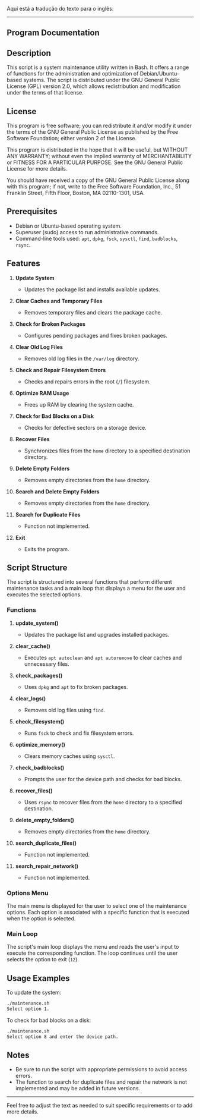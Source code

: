 Aqui está a tradução do texto para o inglês:

---

## Program Documentation

## Description

This script is a system maintenance utility written in Bash. It offers a range of functions for the administration and optimization of Debian/Ubuntu-based systems. The script is distributed under the GNU General Public License (GPL) version 2.0, which allows redistribution and modification under the terms of that license.

## License

This program is free software; you can redistribute it and/or modify it under the terms of the GNU General Public License as published by the Free Software Foundation; either version 2 of the License.

This program is distributed in the hope that it will be useful, but WITHOUT ANY WARRANTY; without even the implied warranty of MERCHANTABILITY or FITNESS FOR A PARTICULAR PURPOSE. See the GNU General Public License for more details.

You should have received a copy of the GNU General Public License along with this program; if not, write to the Free Software Foundation, Inc., 51 Franklin Street, Fifth Floor, Boston, MA 02110-1301, USA.

## Prerequisites

- Debian or Ubuntu-based operating system.
- Superuser (sudo) access to run administrative commands.
- Command-line tools used: `apt`, `dpkg`, `fsck`, `sysctl`, `find`, `badblocks`, `rsync`.

## Features

1. **Update System**
   - Updates the package list and installs available updates.

2. **Clear Caches and Temporary Files**
   - Removes temporary files and clears the package cache.

3. **Check for Broken Packages**
   - Configures pending packages and fixes broken packages.

4. **Clear Old Log Files**
   - Removes old log files in the `/var/log` directory.

5. **Check and Repair Filesystem Errors**
   - Checks and repairs errors in the root (`/`) filesystem.

6. **Optimize RAM Usage**
   - Frees up RAM by clearing the system cache.

7. **Check for Bad Blocks on a Disk**
   - Checks for defective sectors on a storage device.

8. **Recover Files**
   - Synchronizes files from the `home` directory to a specified destination directory.

9. **Delete Empty Folders**
   - Removes empty directories from the `home` directory.

10. **Search and Delete Empty Folders**
    - Removes empty directories from the `home` directory.

11. **Search for Duplicate Files**
    - Function not implemented.

12. **Exit**
    - Exits the program.

## Script Structure

The script is structured into several functions that perform different maintenance tasks and a main loop that displays a menu for the user and executes the selected options.

### Functions

1. **update_system()**
   - Updates the package list and upgrades installed packages.

2. **clear_cache()**
   - Executes `apt autoclean` and `apt autoremove` to clear caches and unnecessary files.

3. **check_packages()**
   - Uses `dpkg` and `apt` to fix broken packages.

4. **clear_logs()**
   - Removes old log files using `find`.

5. **check_filesystem()**
   - Runs `fsck` to check and fix filesystem errors.

6. **optimize_memory()**
   - Clears memory caches using `sysctl`.

7. **check_badblocks()**
   - Prompts the user for the device path and checks for bad blocks.

8. **recover_files()**
   - Uses `rsync` to recover files from the `home` directory to a specified destination.

9. **delete_empty_folders()**
   - Removes empty directories from the `home` directory.

10. **search_duplicate_files()**
    - Function not implemented.

11. **search_repair_network()**
    - Function not implemented.

### Options Menu

The main menu is displayed for the user to select one of the maintenance options. Each option is associated with a specific function that is executed when the option is selected.

### Main Loop

The script's main loop displays the menu and reads the user's input to execute the corresponding function. The loop continues until the user selects the option to exit (`12`).

## Usage Examples

To update the system:

```bash
./maintenance.sh
Select option 1.
```

To check for bad blocks on a disk:

```bash
./maintenance.sh
Select option 8 and enter the device path.
```

## Notes

- Be sure to run the script with appropriate permissions to avoid access errors.
- The function to search for duplicate files and repair the network is not implemented and may be added in future versions.

---

Feel free to adjust the text as needed to suit specific requirements or to add more details.
